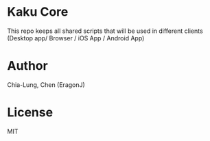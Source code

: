 # Kaku Core

This repo keeps all shared scripts that will be used in different clients (Desktop app/ Browser / iOS App / Android App)

# Author

Chia-Lung, Chen (EragonJ)

# License

MIT
